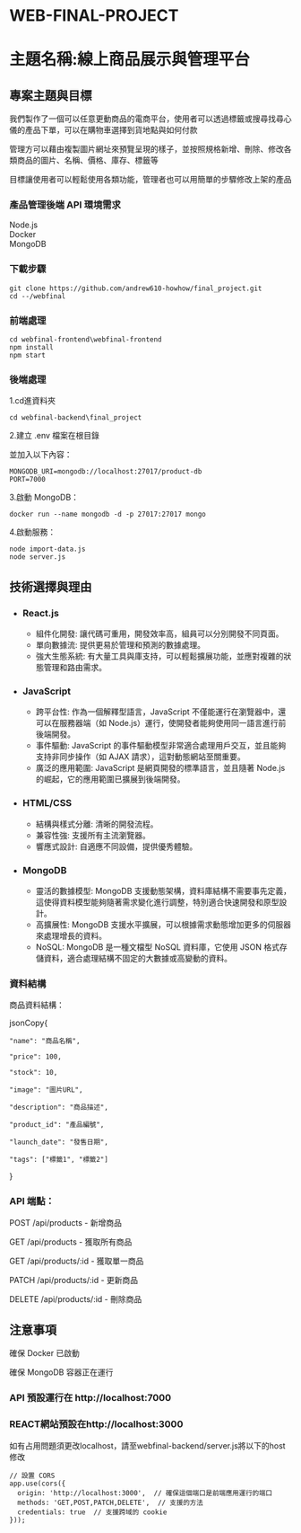 # WEB-FINAL-PROJECT 
# 主題名稱:線上商品展示與管理平台
## 專案主題與目標
我們製作了一個可以任意更動商品的電商平台，使用者可以透過標籤或搜尋找尋心儀的產品下單，可以在購物車選擇到貨地點與如何付款

管理方可以藉由複製圖片網址來預覽呈現的樣子，並按照規格新增、刪除、修改各類商品的圖片、名稱、價格、庫存、標籤等

目標讓使用者可以輕鬆使用各類功能，管理者也可以用簡單的步驟修改上架的產品

### 產品管理後端 API 環境需求

Node.js  
Docker  
MongoDB  

### 下載步驟
    git clone https://github.com/andrew610-howhow/final_project.git
    cd --/webfinal
    
### 前端處理

    cd webfinal-frontend\webfinal-frontend
    npm install
    npm start

### 後端處理

1.cd進資料夾

    cd webfinal-backend\final_project

2.建立 .env 檔案在根目錄  

並加入以下內容：

    MONGODB_URI=mongodb://localhost:27017/product-db
    PORT=7000

3.啟動 MongoDB：

    docker run --name mongodb -d -p 27017:27017 mongo

4.啟動服務：

    node import-data.js
    node server.js


## 技術選擇與理由

- ### React.js
    - 組件化開發: 讓代碼可重用，開發效率高，組員可以分別開發不同頁面。
    - 單向數據流: 提供更易於管理和預測的數據處理。
    - 強大生態系統: 有大量工具與庫支持，可以輕鬆擴展功能，並應對複雜的狀態管理和路由需求。

- ### JavaScript
    - 跨平台性: 作為一個解釋型語言，JavaScript 不僅能運行在瀏覽器中，還可以在服務器端（如 Node.js）運行，使開發者能夠使用同一語言進行前後端開發。
    - 事件驅動: JavaScript 的事件驅動模型非常適合處理用戶交互，並且能夠支持非同步操作（如 AJAX 請求），這對動態網站至關重要。
    - 廣泛的應用範圍: JavaScript 是網頁開發的標準語言，並且隨著 Node.js 的崛起，它的應用範圍已擴展到後端開發。
      
- ### HTML/CSS  
    - 結構與樣式分離: 清晰的開發流程。
    - 兼容性強: 支援所有主流瀏覽器。
    - 響應式設計: 自適應不同設備，提供優秀體驗。
    
- ### MongoDB
    - 靈活的數據模型: MongoDB 支援動態架構，資料庫結構不需要事先定義，這使得資料模型能夠隨著需求變化進行調整，特別適合快速開發和原型設計。
    - 高擴展性: MongoDB 支援水平擴展，可以根據需求動態增加更多的伺服器來處理增長的資料。
    - NoSQL: MongoDB 是一種文檔型 NoSQL 資料庫，它使用 JSON 格式存儲資料，適合處理結構不固定的大數據或高變動的資料。
  



### 資料結構

商品資料結構：

jsonCopy{

    "name": "商品名稱",
    
    "price": 100,
    
    "stock": 10,
    
    "image": "圖片URL",
    
    "description": "商品描述",
    
    "product_id": "產品編號",
    
    "launch_date": "發售日期",
    
    "tags": ["標籤1", "標籤2"]
    
}

### API 端點：

POST /api/products - 新增商品

GET /api/products - 獲取所有商品

GET /api/products/:id - 獲取單一商品

PATCH /api/products/:id - 更新商品

DELETE /api/products/:id - 刪除商品

## 注意事項

確保 Docker 已啟動

確保 MongoDB 容器正在運行


### API 預設運行在 http://localhost:7000

### REACT網站預設在http://localhost:3000
如有占用問題須更改localhost，請至webfinal-backend/server.js將以下的host修改


    // 設置 CORS
    app.use(cors({
      origin: 'http://localhost:3000',  // 確保這個端口是前端應用運行的端口
      methods: 'GET,POST,PATCH,DELETE',  // 支援的方法
      credentials: true  // 支援跨域的 cookie
    }));


